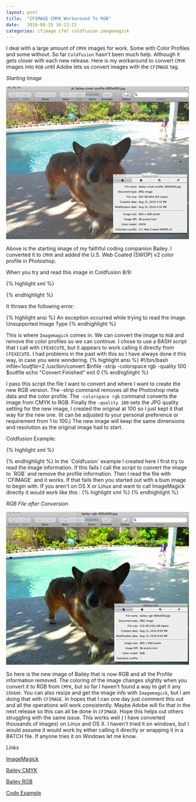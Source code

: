 ```yaml
---
layout: post
title:  "CFIMAGE CMYK Workaround To RGB"
date:   2010-08-15 16:22:22
categories: cfimage cfml coldfusion imagemagick
---
```


I deal with a large amount of `CMYK` images for work. Some with Color Profiles and some without. So far `Coldfusion` hasn't been much help. Although it gets closer with each new release. Here is my workaround to convert `CMYK` images into `RGB` until Adobe lets us convert images with the `CFIMAGE` tag.

*Starting Image*

<img src="/images/cfimage-cmyk-rgb/bailey-cmyk.jpg" style="" />

Above is the starting image of my faithful coding companion Bailey. I converted it to `CMYK` and added the U.S. Web Coated (SWOP) v2 color profile in Photoshop. 

When you try and read this image in Coldfusion 8/9:

{% highlight  xml %}
<!--- Try to get image info --->
<cfimage action="info" source="#expandpath('.')#/images/bailey-cmyk-profile-800x600.jpg" structname="cmyk" />
{% endhighlight %}

It throws the following error:

{% highlight  ansi %}
An exception occurred while trying to read the image.
Unsupported Image Type
{% endhighlight %}

This is where `Imagemagick` comes in. We can convert the image to `RGB` and remove the color profiles so we can continue. I chose to use a BASH script that I call with `CFEXECUTE`, but it appears to work calling it directly from `CFEXECUTE`. I had problems in the past with this so I have always done it this way, in case you were wondering.
{% highlight  ansi %}
#!/bin/bash
infile=$1
outfile=$2
/usr/bin/convert $infile -strip -colorspace rgb -quality 100 $outfile
echo "Convert Finished"
exit 0
{% endhighlight %}

I pass this script the file I want to convert and where I want to create the new RGB version. The -strip command removes all the Photoshop meta data and the color profile. The `-colorspace rgb` command converts the image from CMYK to RGB. Finally the `-quality 100` sets the JPG quality setting for the new image, I created the original at 100 so I just kept it that way for the new one. (It can be adjusted to your personal preference or requirement from 1 to 100.) The new image will keep the same dimensions and resolution as the original image had to start.

Coldfusion Example:

{% highlight  xml %}
<cftry>
<!--- Try to get image info --->
<cfimage action="info" source="#expandpath('.')#/images/bailey-cmyk-profile-800x600.jpg" structname="cmyk" />
<cfcatch type="any">
<!--- If it fails convert to RGB and Strip Information with ImageMagick --->
<cfexecute name="#expandpath('.')#/img_to_rgb.sh" 
arguments="#expandpath('.')#/images/bailey-cmyk-profile-800x600.jpg #expandpath('.')#/images-convert/bailey-rgb-800x600.jpg" 
timeout="30" variable="msg" />
</cfcatch>
</cftry>
<!--- Image can now be read --->
<cfimage action="info" source="#expandpath('.')#/images/bailey-rgb-800x600.jpg" structname="cmyk" />
{% endhighlight %}
In the `Coldfusion` example I created here I first try to read the image information. If this fails I call the script to convert the image to `RGB` and remove the profile information. Then I read the file with `CFIMAGE` and it works. If that fails then you started out with a bum image to begin with.
If you aren't on OS X or Linux and want to call ImageMagick directly it would work like this :
{% highlight  xml %}
<cftry>
<!--- Try to get image info --->
<cfimage action="info" source="#expandpath('.')#/images/bailey-cmyk-profile-800x600.jpg" structname="cmyk" />
<cfcatch type="any">
<!--- If it fails convert to RGB and Strip Information with ImageMagick --->
<cfexecute name="/usr/bin/convert" 
arguments="#expandpath('.')#/images/bailey-cmyk-profile-800x600.jpg -strip -colorspace rgb -quality 100 #expandpath('.')#/images/bailey-rgb-800x600.jpg" 
timeout="30" variable="msg" />
</cfcatch>
</cftry>
<!--- Image can now be read --->
<cfimage action="info" source="#expandpath('.')#/images/bailey-rgb-800x600.jpg" structname="cmyk" />
{% endhighlight %}


*RGB File after Conversion*

<img src="/images/cfimage-cmyk-rgb/bailey-rgb.jpg" style="" />

So here is the new image of Bailey that is now RGB and all the Profile information removed. The coloring of the image changes slightly when you convert it to RGB from `CMYK`, but so far I haven't found a way to get it any closer. You can also resize and get the image info with `Imagemagick`, but I am doing that with `CFIMAGE`. In hopes that I can one day just comment this out and all the operations will work consistently. Maybe Adobe will fix that in the next release so this can all be done in `CFIMAGE`.
Hope this helps out others struggling with the same issue. This works well ( I have converted thousands of images) on Linux and OS X. I haven't tried it on windows, but I would assume it would work by either calling it directly or wrapping it in a BATCH file. If anyone tries it on Windows let me know.

*Links*

[ImageMagick](http://www.imagemagick.org)

<a href="/images/cfimage-cmyk-rgb/bailey-cymk-800x600.jpg">Bailey CMYK</a>

<a href="/images/cfimage-cmyk-rgb/bailey-rgb-800x600.jpg">Bailey RGB</a>

<a href="/images/cfimage-cmyk-rgb/code.zip">Code Example</a>
